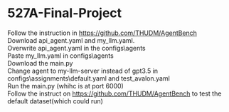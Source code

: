 # 527A-Final-Project
Follow the instruction in https://github.com/THUDM/AgentBench  
Download api_agent.yaml and my_llm.yaml.  
Overwrite api_agent.yaml in the configs\agents  
Paste my_llm.yaml in configs\agents  
Download the main.py  
Change agent to my-llm-server instead of gpt3.5 in configs\assignments\default.yaml and test_avalon.yaml  
Run the main.py (whihc is at port 6000)  
Follow the instruct on https://github.com/THUDM/AgentBench to test the default dataset(which could run)  
